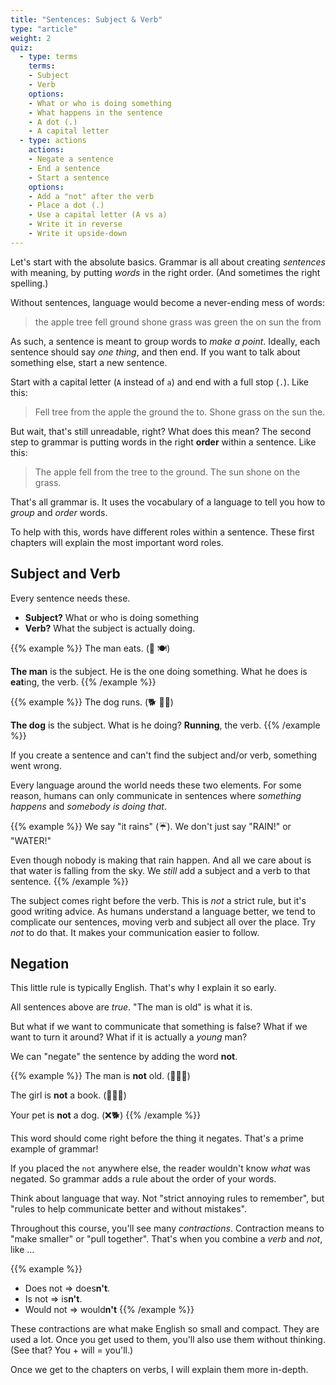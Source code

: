 ```yaml
---
title: "Sentences: Subject & Verb"
type: "article"
weight: 2
quiz:
  - type: terms
    terms: 
    - Subject
    - Verb
    options:
    - What or who is doing something
    - What happens in the sentence
    - A dot (.)
    - A capital letter
  - type: actions
    actions: 
    - Negate a sentence
    - End a sentence
    - Start a sentence
    options:
    - Add a "not" after the verb
    - Place a dot (.)
    - Use a capital letter (A vs a)
    - Write it in reverse
    - Write it upside-down
---
```


Let's start with the absolute basics. Grammar is all about creating _sentences_ with meaning, by putting _words_ in the right order. (And sometimes the right spelling.)

Without sentences, language would become a never-ending mess of words:

> the apple tree fell ground shone grass was green the on sun the from

As such, a sentence is meant to group words to _make a point_. Ideally, each sentence should say _one thing_, and then end. If you want to talk about something else, start a new sentence. 

Start with a capital letter (`A` instead of `a`) and end with a full stop (`.`). Like this:

> Fell tree from the apple the ground the to. Shone grass on the sun the.

But wait, that's still unreadable, right? What does this mean? The second step to grammar is putting words in the right **order** within a sentence. Like this:

> The apple fell from the tree to the ground. The sun shone on the grass.

That's all grammar is. It uses the vocabulary of a language to tell you how to _group_ and _order_ words.

To help with this, words have different roles within a sentence. These first chapters will explain the most important word roles.

## Subject and Verb

Every sentence needs these.

* **Subject?** What or who is doing something
* **Verb?** What the subject is actually doing.

{{% example %}}
The man eats. (👨 🍽️)

**The man** is the subject. He is the one doing something. What he does is **eat**ing, the verb.
{{% /example %}}

{{% example %}}
The dog runs. (🐕 🏃‍♀️)

**The dog** is the subject. What is he doing? **Running**, the verb.
{{% /example %}}

If you create a sentence and can't find the subject and/or verb, something went wrong.

Every language around the world needs these two elements. For some reason, humans can only communicate in sentences where _something happens_ and _somebody is doing that_. 

{{% example %}}
We say "it rains" (☔). We don't just say "RAIN!" or "WATER!" 

Even though nobody is making that rain happen. And all we care about is that water is falling from the sky. We _still_ add a subject and a verb to that sentence.
{{% /example %}}

The subject comes right before the verb. This is _not_ a strict rule, but it's good writing advice. As humans understand a language better, we tend to complicate our sentences, moving verb and subject all over the place. Try _not_ to do that. It makes your communication easier to follow.

## Negation

This little rule is typically English. That's why I explain it so early.

All sentences above are _true_. "The man is old" is what it is. 

But what if we want to communicate that something is false? What if we want to turn it around? What if it is actually a _young_ man?

We can "negate" the sentence by adding the word **not**.

{{% example %}}
The man is **not** old. (👨❌👴)

The girl is **not** a book. (👧❌📖)

Your pet is **not** a dog. (❌🐕)
{{% /example %}}

This word should come right before the thing it negates. That's a prime example of grammar! 

If you placed the `not` anywhere else, the reader wouldn't know _what_ was negated. So grammar adds a rule about the order of your words.

Think about language that way. Not "strict annoying rules to remember", but "rules to help communicate better and without mistakes".

Throughout this course, you'll see many _contractions_. Contraction means to "make smaller" or "pull together". That's when you combine a _verb_ and _not_, like ...

{{% example %}}
* Does not => does**n't**. 
* Is not => is**n't**.
* Would not => would**n't**
{{% /example %}}

These contractions are what make English so small and compact. They are used a lot. Once you get used to them, you'll also use them without thinking. (See that? You + will = you'll.)

Once we get to the chapters on verbs, I will explain them more in-depth.
